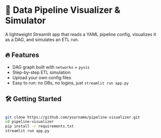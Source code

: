 # 🧩 Data Pipeline Visualizer & Simulator

A lightweight Streamlit app that reads a YAML pipeline config, visualizes it as a DAG, and simulates an ETL run.

## 🔥 Features

- DAG graph built with `networkx` + `pyvis`
- Step-by-step ETL simulation
- Upload your own config files
- Easy to run: no DBs, no logins, just `streamlit run app.py`

## 🛠️ Getting Started

```bash

git clone https://github.com/yourname/pipeline-visualizer.git
cd pipeline-visualizer
pip install -r requirements.txt
streamlit run app.py

```

